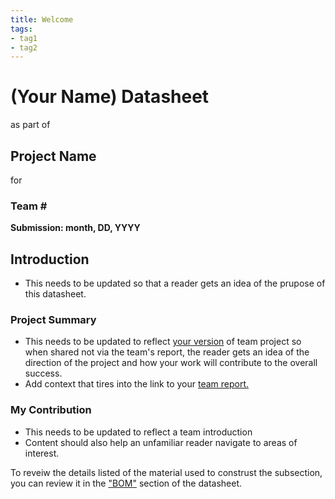 ```yaml
---
title: Welcome
tags:
- tag1
- tag2
---
```

<h1>(Your Name) Datasheet</h1>
as part of
<h2>Project Name</h2>
for

<h3>Team #</h3>

**Submission: month, DD, YYYY**

## Introduction

* This needs to be updated so that a reader gets an idea of the prupose of this datasheet.

### Project Summary

* This needs to be updated to reflect <ins>your version</ins> of team project so when shared not via the team's report, the reader gets an idea of the direction of the project and how your work will contribute to the overall success.
* Add context that tires into the link to your [team report.](https://www/example.com)

### My Contribution

* This needs to be updated to reflect a team introduction
* Content should also help an unfamiliar reader navigate to areas of interest.

To reveiw the details listed of the material used to construst the subsection, you can review it in the ["BOM"](https://embedded-systems-design.github.io/EGR304DataSheetTemplate/03-BOM/BOM/) section of the datasheet.